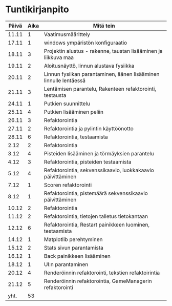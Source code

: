 # Tuntikirjanpito

| Päivä | Aika | Mitä tein                                                         |
| ----- | ---- | ----------------------------------------------------------------- |
| 11.11 | 1    | Vaatimusmäärittely                                                |
| 17.11 | 1    | windows ympäristön konfiguraatio                                  |
| 18.11 | 3    | Projektin alustus - rakenne, taustan lisääminen ja liikkuva maa   |
| 19.11 | 2    | Aloitusnäyttö, linnun alustava fysiikka                           |
| 20.11 | 2    | Linnun fysiikan parantaminen, äänen lisääminen linnulle lentäessä |
| 21.11 | 3    | Lentämisen parantelu, Rakenteen refaktorointi, testausta          |
| 24.11 | 1    | Putkien suunnittelu                                               |
| 25.11 | 4    | Putkien lisääminen peliin                                         |
| 26.11 | 3    | Refaktorointia                                                    |
| 27.11 | 2    | Refaktorointia ja pylintin käyttöönotto                           |
| 28.11 | 6    | Refaktorointia, testaamista                                       |
| 2.12  | 2    | Refaktorointia                                                    |
| 3.12  | 4    | Pisteiden lisääminen ja törmäyksien parantelu                     |
| 4.12  | 3    | Refaktorointia, pisteiden testaamista                             |
| 5.12  | 4    | Refaktorointia, sekvenssikaavio, luokkakaavio päivittäminen       |
| 7.12  | 1    | Scoren refaktorointi                                              |
| 8.12  | 1    | Refaktorointia, pistemäärä sekvenssikaavio päivittäminen          |
| 10.12 | 2    | Refaktorointia
| 11.12 | 2    | Refaktorointia, tietojen talletus tietokantaan
| 12.12 | 6    | Refaktorointia, Restart painikkeen luominen, testaamista
| 14.12 | 1    | Matplotlib perehtyminen
| 15.12 | 2    | Stats sivun parantamista
| 16.12 | 1    | Back painikkeen lisääminen
| 18.12 | 1    | UI:n parantaminen
| 20.12 | 4    | Renderöinnin refaktorointi, tekstien refaktoirintia
| 21.12 | 5    | Renderöinnin refaktorointia, GameManagerin refaktorointi
| yht.  | 53   |
